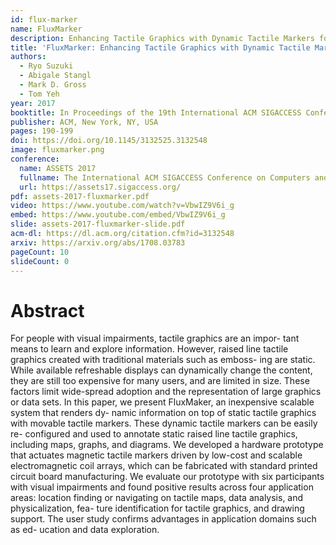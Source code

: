 ```yaml
---
id: flux-marker
name: FluxMarker
description: Enhancing Tactile Graphics with Dynamic Tactile Markers for Blind People
title: 'FluxMarker: Enhancing Tactile Graphics with Dynamic Tactile Markers'
authors:
  - Ryo Suzuki
  - Abigale Stangl
  - Mark D. Gross
  - Tom Yeh
year: 2017
booktitle: In Proceedings of the 19th International ACM SIGACCESS Conference on Computers and Accessibility (ASSETS '17)
publisher: ACM, New York, NY, USA
pages: 190-199
doi: https://doi.org/10.1145/3132525.3132548
image: fluxmarker.png
conference:
  name: ASSETS 2017
  fullname: The International ACM SIGACCESS Conference on Computers and Accessibility (ASSETS 2017)
  url: https://assets17.sigaccess.org/
pdf: assets-2017-fluxmarker.pdf
video: https://www.youtube.com/watch?v=VbwIZ9V6i_g
embed: https://www.youtube.com/embed/VbwIZ9V6i_g
slide: assets-2017-fluxmarker-slide.pdf
acm-dl: https://dl.acm.org/citation.cfm?id=3132548
arxiv: https://arxiv.org/abs/1708.03783
pageCount: 10
slideCount: 0
---
```


# Abstract

For people with visual impairments, tactile graphics are an impor- tant means to learn and explore information. However, raised line tactile graphics created with traditional materials such as emboss- ing are static. While available refreshable displays can dynamically change the content, they are still too expensive for many users, and are limited in size. These factors limit wide-spread adoption and the representation of large graphics or data sets. In this paper, we present FluxMaker, an inexpensive scalable system that renders dy- namic information on top of static tactile graphics with movable tactile markers. These dynamic tactile markers can be easily re- configured and used to annotate static raised line tactile graphics, including maps, graphs, and diagrams. We developed a hardware prototype that actuates magnetic tactile markers driven by low-cost and scalable electromagnetic coil arrays, which can be fabricated with standard printed circuit board manufacturing. We evaluate our prototype with six participants with visual impairments and found positive results across four application areas: location finding or navigating on tactile maps, data analysis, and physicalization, fea- ture identification for tactile graphics, and drawing support. The user study confirms advantages in application domains such as ed- ucation and data exploration.
